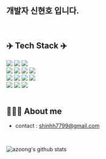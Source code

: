 

 ## 개발자 신현호 입니다.
>
 <br/>
 


<div>
  
## ✈️ Tech Stack ✈️
<img src="https://img.shields.io/badge/JavaScript-F7DF1E?style=flat-square&logo=JavaScript&logoColor=white"/> 
<img src="https://img.shields.io/badge/typescript-3178C6?style=flat-square&logo=typescript&logoColor=white"/> 
<img src="https://img.shields.io/badge/Python-3766AB?style=flat-square&logo=Python&logoColor=white"/> 
<br/>
<img src="https://img.shields.io/badge/Express-000000?style=flat-square&logo=Express&logoColor=white"/>
<img src="https://img.shields.io/badge/Next.js-000000?style=flat-square&logo=next.js&logoColor=white"/>
<img src="https://img.shields.io/badge/nestjs-E0234E?style=flat-square&logo=nestjs&logoColor=white"/>
<img src="https://img.shields.io/badge/graphql-E10098?style=flat-square&logo=graphql&logoColor=white"/>

<br/>
<img src="https://img.shields.io/badge/typeorm-FE0803?style=flat-square&logo=typeorm&logoColor=white"/> 
<img src="https://img.shields.io/badge/MySQL-4479A1?style=flat-square&logo=MySQL&logoColor=white"/> 
<img src="https://img.shields.io/badge/postgresql-4169E1?style=flat-square&logo=postgresql&logoColor=white"/> 
<img src="https://img.shields.io/badge/MongoDB-47A248?style=flat-square&logo=MongoDB&logoColor=white"/> 
<br/>
<img src="https://img.shields.io/badge/GitHub Actions-2088FF?style=flat-square&logo=GitHub Actions&logoColor=white"/> 
<img src="https://img.shields.io/badge/Amazon AWS-232F3E?style=flat-square&logo=amazonwebservices&logoColor=white"/> 
<img src="https://img.shields.io/badge/supabase-3FCF8E?style=flat-square&logo=supabase&logoColor=white"/> 


</div>
<br/>

 ## 👩🏻‍💻 About me
- contact : shinhh7799@gmail.com


<br/>

![azoong's github stats](https://github-readme-stats.vercel.app/api?username=azoong&show_icons=true&theme=tokyonight)

<br/>

<!-- ![Top Langs](https://github-readme-stats.vercel.app/api/top-langs/?username=azoong&layout=compact&theme=tokyonight)
 -->

